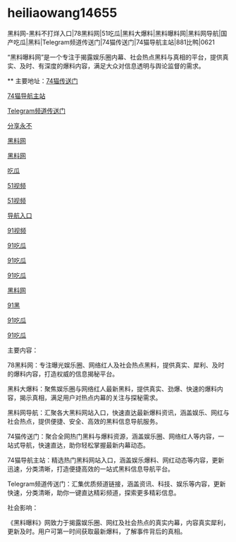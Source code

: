 # heiliaowang14655
黑料网-黑料不打烊入口|78黑料网|51吃瓜|黑料大爆料|黑料曝料网|黑料网导航|国产吃瓜|黑料|Telegram频道传送门|74猫传送门|74猫导航主站|881比鸭|0621

“黑料曝料网”是一个专注于揭露娱乐圈内幕、社会热点黑料与真相的平台，提供真实、及时、有深度的爆料内容，满足大众对信息透明与舆论监督的需求。

** 主要地址：<a href="https://74mao.com/">74猫传送门</a>

<a href="https://74mao.com/">74猫导航主站</a>

<a href="https://74mao.com/">Telegram频道传送门</a>

<a href="https://hj-540.pages.dev/">分享永不</a>

<a href="https://hj-538.pages.dev/">黑料网</a>

<a href="https://hj-484.pages.dev/">黑料网</a>

<a href="https://hj-482.pages.dev/">吃瓜</a>

<a href="https://hj-454.pages.dev/">51视频</a>

<a href="https://hj-433.pages.dev/">51视频</a>

<a href="https://hj-382.pages.dev/">导航入口</a>

<a href="https://hj-376.pages.dev/">91视频</a>

<a href="https://hj-608.pages.dev/">91吃瓜</a>

<a href="https://hj-605.pages.dev/">91吃瓜</a>

<a href="https://hj-595.pages.dev/">91吃瓜</a>

<a href="https://hj-573.pages.dev/">黑料网</a>

<a href="https://hj-617.pages.dev/">91黑</a>

<a href="https://hj-624.pages.dev/">91吃瓜</a>

<a href="https://hj-635.pages.dev/">91吃瓜</a>

主要内容：

78黑料网：专注曝光娱乐圈、网络红人及社会热点黑料，提供真实、犀利、及时的爆料内容，打造权威的信息揭秘平台。

黑料大爆料：聚焦娱乐圈与网络红人最新黑料，提供真实、劲爆、快速的爆料内容，揭示真相，满足用户对热点内幕的关注与探秘需求。

黑料网导航：汇聚各大黑料网站入口，快速直达最新爆料资讯，涵盖娱乐、网红与社会热点，提供便捷、安全、高效的黑料信息导航服务。

74猫传送门：聚合全网热门黑料与爆料资源，涵盖娱乐圈、网络红人等内容，一站式导航，快速直达，助你轻松掌握最新内幕动态。

74猫导航主站：精选热门黑料网站入口，涵盖娱乐爆料、网红动态等内容，更新迅速，分类清晰，打造便捷高效的一站式黑料信息导航平台。

Telegram频道传送门：汇集优质频道链接，涵盖资讯、科技、娱乐等内容，更新快速，分类清晰，助你一键直达精彩频道，探索更多精彩信息。

社会影响：

《黑料曝料》网致力于揭露娱乐圈、网红及社会热点的真实内幕，内容真实犀利，更新及时。用户可第一时间获取最新爆料，了解事件背后的真相。
